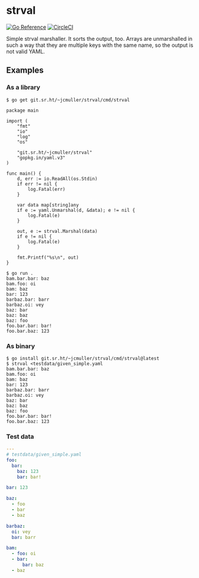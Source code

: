 # strval

[![Go Reference](https://pkg.go.dev/badge/git.sr.ht/~jcmuller/strval.svg)](https://pkg.go.dev/git.sr.ht/~jcmuller/strval)
[![CircleCI](https://circleci.com/gh/jcmuller/strval/tree/main.svg?style=svg)](https://circleci.com/gh/jcmuller/strval/tree/main)

Simple strval marshaller. It sorts the output, too. Arrays are
unmarshalled in such a way that they are multiple keys with the same
name, so the output is not valid YAML.

## Examples

### As a library

```shell
$ go get git.sr.ht/~jcmuller/strval/cmd/strval
```

```golang
package main

import (
	"fmt"
	"io"
	"log"
	"os"

	"git.sr.ht/~jcmuller/strval"
	"gopkg.in/yaml.v3"
)

func main() {
	d, err := io.ReadAll(os.Stdin)
	if err != nil {
		log.Fatal(err)
	}

	var data map[string]any
	if e := yaml.Unmarshal(d, &data); e != nil {
		log.Fatal(e)
	}

	out, e := strval.Marshal(data)
	if e != nil {
		log.Fatal(e)
	}

	fmt.Printf("%s\n", out)
}
```

```shell
$ go run .
bam.bar.bar: baz
bam.foo: oi
bam: baz
bar: 123
barbaz.bar: barr
barbaz.oi: vey
baz: bar
baz: baz
baz: foo
foo.bar.bar: bar!
foo.bar.baz: 123
```

### As binary

```shell
$ go install git.sr.ht/~jcmuller/strval/cmd/strval@latest
$ strval <testdata/given_simple.yaml
bam.bar.bar: baz
bam.foo: oi
bam: baz
bar: 123
barbaz.bar: barr
barbaz.oi: vey
baz: bar
baz: baz
baz: foo
foo.bar.bar: bar!
foo.bar.baz: 123
```

### Test data

```yaml
---
# testdata/given_simple.yaml
foo:
  bar:
    baz: 123
    bar: bar!

bar: 123

baz:
  - foo
  - bar
  - baz

barbaz:
  oi: vey
  bar: barr

bam:
  - foo: oi
  - bar:
      bar: baz
  - baz
```

